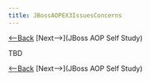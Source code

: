 ```yaml
---
title: JBossAOPEX3IssuesConcerns
---
```

[<--Back](JBossEX3AssignmentIssues) [Next-->](JBoss AOP Self Study)

TBD

[<--Back](JBossEX3AssignmentIssues) [Next-->](JBoss AOP Self Study)
